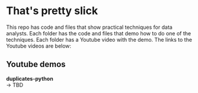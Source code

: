# That's pretty slick
This repo has code and files that show practical techniques for data analysts. Each folder has the code and files that demo how to do one of the techniques. Each folder has a Youtube video with the demo. The links to the Youtube videos are below:

## Youtube demos
**duplicates-python**
<br>
&rarr; TBD
